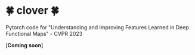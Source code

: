 # :four_leaf_clover: clover :four_leaf_clover:
Pytorch code for "Understanding and Improving Features Learned in Deep Functional Maps" - CVPR 2023


[**Coming soon**]
